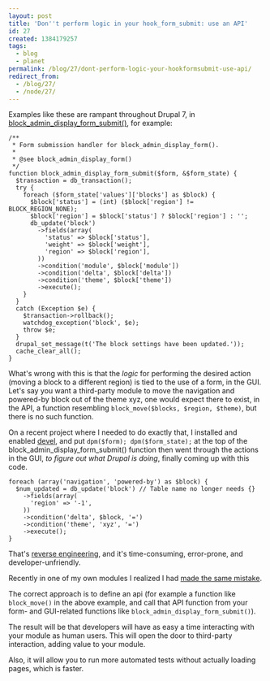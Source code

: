 ```yaml
---
layout: post
title: 'Don''t perform logic in your hook_form_submit: use an API'
id: 27
created: 1384179257
tags:
  - blog
  - planet
permalink: /blog/27/dont-perform-logic-your-hookformsubmit-use-api/
redirect_from:
  - /blog/27/
  - /node/27/
---
```

Examples like these are rampant throughout Drupal 7, in [block_admin_display_form_submit()](https://api.drupal.org/api/drupal/modules%21block%21block.admin.inc/function/block_admin_display_form_submit/6), for example:

    /**
     * Form submission handler for block_admin_display_form().
     *
     * @see block_admin_display_form()
     */
    function block_admin_display_form_submit($form, &$form_state) {
      $transaction = db_transaction();
      try {
        foreach ($form_state['values']['blocks'] as $block) {
          $block['status'] = (int) ($block['region'] != BLOCK_REGION_NONE);
          $block['region'] = $block['status'] ? $block['region'] : '';
          db_update('block')
            ->fields(array(
              'status' => $block['status'],
              'weight' => $block['weight'],
              'region' => $block['region'],
            ))
            ->condition('module', $block['module'])
            ->condition('delta', $block['delta'])
            ->condition('theme', $block['theme'])
            ->execute();
        }
      }
      catch (Exception $e) {
        $transaction->rollback();
        watchdog_exception('block', $e);
        throw $e;
      }
      drupal_set_message(t('The block settings have been updated.'));
      cache_clear_all();
    }

What's wrong with this is that the _logic_ for performing the desired action (moving a block to a different region) is tied to the use of a form, in the GUI. Let's say you want a third-party module to move the navigation and powered-by block out of the theme xyz, one would expect there to exist, in the API, a function resembling `block_move($blocks, $region, $theme)`, but there is no such function.

On a recent project where I needed to do exactly that, I installed and enabled [devel](https://drupal.org/project/devel), and put `dpm($form); dpm($form_state);` at the top of the block_admin_display_form_submit() function then went through the actions in the GUI, _to figure out what Drupal is doing_, finally coming up with this code.

    foreach (array('navigation', 'powered-by') as $block) {
      $num_updated = db_update('block') // Table name no longer needs {}
        ->fields(array(
          'region' => '-1',
        ))
        ->condition('delta', $block, '=')
        ->condition('theme', 'xyz', '=')
        ->execute();
    }

That's [reverse engineering](http://en.wikipedia.org/wiki/Reverse_engineering), and it's time-consuming, error-prone, and developer-unfriendly.

Recently in one of my own modules I realized I had [made the same mistake](https://drupal.org/node/2100531).

The correct approach is to define an api (for example a function like `block_move()` in the above example, and call that API function from your form- and GUI-related functions like `block_admin_display_form_submit()`).

The result will be that developers will have as easy a time interacting with your module as human users. This will open the door to third-party interaction, adding value to your module.

Also, it will allow you to run more automated tests without actually loading pages, which is faster.
